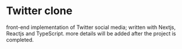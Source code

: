 # Twitter clone
front-end implementation of Twitter social media; written with Nextjs, Reactjs and TypeScript. more details will be added after the project is completed.
